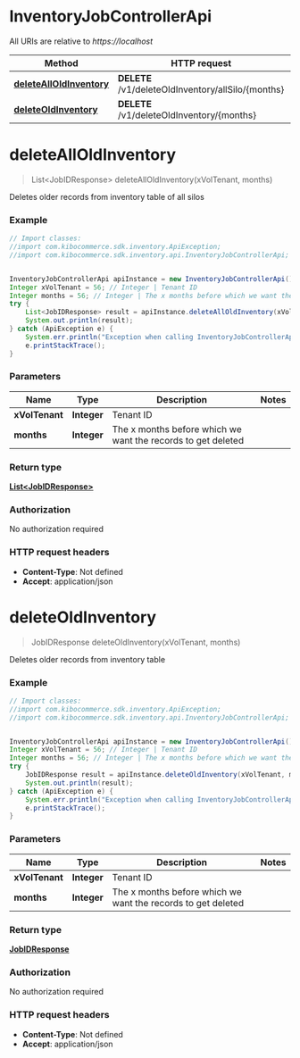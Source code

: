 # InventoryJobControllerApi

All URIs are relative to *https://localhost*

Method | HTTP request | Description
------------- | ------------- | -------------
[**deleteAllOldInventory**](InventoryJobControllerApi.md#deleteAllOldInventory) | **DELETE** /v1/deleteOldInventory/allSilo/{months} | 
[**deleteOldInventory**](InventoryJobControllerApi.md#deleteOldInventory) | **DELETE** /v1/deleteOldInventory/{months} | 


<a name="deleteAllOldInventory"></a>
# **deleteAllOldInventory**
> List&lt;JobIDResponse&gt; deleteAllOldInventory(xVolTenant, months)



Deletes older records from inventory table of all silos

### Example
```java
// Import classes:
//import com.kibocommerce.sdk.inventory.ApiException;
//import com.kibocommerce.sdk.inventory.api.InventoryJobControllerApi;


InventoryJobControllerApi apiInstance = new InventoryJobControllerApi();
Integer xVolTenant = 56; // Integer | Tenant ID
Integer months = 56; // Integer | The x months before which we want the records to get deleted
try {
    List<JobIDResponse> result = apiInstance.deleteAllOldInventory(xVolTenant, months);
    System.out.println(result);
} catch (ApiException e) {
    System.err.println("Exception when calling InventoryJobControllerApi#deleteAllOldInventory");
    e.printStackTrace();
}
```

### Parameters

Name | Type | Description  | Notes
------------- | ------------- | ------------- | -------------
 **xVolTenant** | **Integer**| Tenant ID |
 **months** | **Integer**| The x months before which we want the records to get deleted |

### Return type

[**List&lt;JobIDResponse&gt;**](JobIDResponse.md)

### Authorization

No authorization required

### HTTP request headers

 - **Content-Type**: Not defined
 - **Accept**: application/json

<a name="deleteOldInventory"></a>
# **deleteOldInventory**
> JobIDResponse deleteOldInventory(xVolTenant, months)



Deletes older records from inventory table

### Example
```java
// Import classes:
//import com.kibocommerce.sdk.inventory.ApiException;
//import com.kibocommerce.sdk.inventory.api.InventoryJobControllerApi;


InventoryJobControllerApi apiInstance = new InventoryJobControllerApi();
Integer xVolTenant = 56; // Integer | Tenant ID
Integer months = 56; // Integer | The x months before which we want the records to get deleted
try {
    JobIDResponse result = apiInstance.deleteOldInventory(xVolTenant, months);
    System.out.println(result);
} catch (ApiException e) {
    System.err.println("Exception when calling InventoryJobControllerApi#deleteOldInventory");
    e.printStackTrace();
}
```

### Parameters

Name | Type | Description  | Notes
------------- | ------------- | ------------- | -------------
 **xVolTenant** | **Integer**| Tenant ID |
 **months** | **Integer**| The x months before which we want the records to get deleted |

### Return type

[**JobIDResponse**](JobIDResponse.md)

### Authorization

No authorization required

### HTTP request headers

 - **Content-Type**: Not defined
 - **Accept**: application/json

